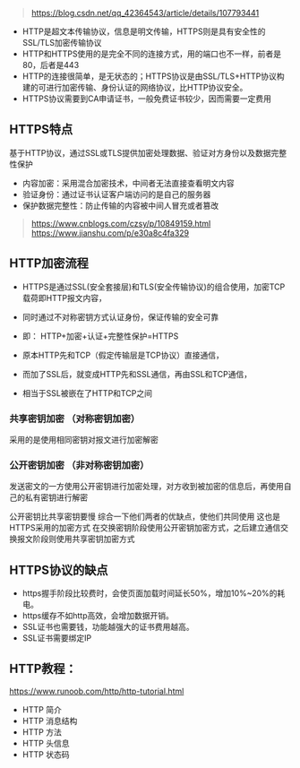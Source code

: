 > https://blog.csdn.net/qq_42364543/article/details/107793441

+ HTTP是超文本传输协议，信息是明文传输，HTTPS则是具有安全性的SSL/TLS加密传输协议
+ HTTP和HTTPS使用的是完全不同的连接方式，用的端口也不一样，前者是80，后者是443
+ HTTP的连接很简单，是无状态的；HTTPS协议是由SSL/TLS+HTTP协议构建的可进行加密传输、身份认证的网络协议，比HTTP协议安全。
+ HTTPS协议需要到CA申请证书，一般免费证书较少，因而需要一定费用

## HTTPS特点
基于HTTP协议，通过SSL或TLS提供加密处理数据、验证对方身份以及数据完整性保护
+ 内容加密：采用混合加密技术，中间者无法直接查看明文内容
+ 验证身份：通过证书认证客户端访问的是自己的服务器
+ 保护数据完整性：防止传输的内容被中间人冒充或者篡改
>https://www.cnblogs.com/czsy/p/10849159.html
>https://www.jianshu.com/p/e30a8c4fa329
## HTTP加密流程
+ HTTPS是通过SSL(安全套接层)和TLS(安全传输协议)的组合使用，加密TCP载荷即HTTP报文内容，
+ 同时通过不对称密钥方式认证身份，保证传输的安全可靠
+ 即： HTTP+加密+认证+完整性保护=HTTPS

+ 原本HTTP先和TCP（假定传输层是TCP协议）直接通信，
+ 而加了SSL后，就变成HTTP先和SSL通信，再由SSL和TCP通信，
+ 相当于SSL被嵌在了HTTP和TCP之间

### 共享密钥加密 （对称密钥加密） 
采用的是使用相同密钥对报文进行加密解密
### 公开密钥加密 （非对称密钥加密）
发送密文的一方使用公开密钥进行加密处理，对方收到被加密的信息后，再使用自己的私有密钥进行解密

公开密钥比共享密钥要慢 综合一下他们两者的优缺点，使他们共同使用 这也是HTTPS采用的加密方式
在交换密钥阶段使用公开密钥加密方式，之后建立通信交换报文阶段则使用共享密钥加密方式


## HTTPS协议的缺点
+ https握手阶段比较费时，会使页面加载时间延长50%，增加10%~20%的耗电。
+ https缓存不如http高效，会增加数据开销。
+ SSL证书也需要钱，功能越强大的证书费用越高。
+ SSL证书需要绑定IP

## HTTP教程：
https://www.runoob.com/http/http-tutorial.html
+ HTTP 简介
+ HTTP 消息结构
+ HTTP 方法
+ HTTP 头信息
+ HTTP 状态码